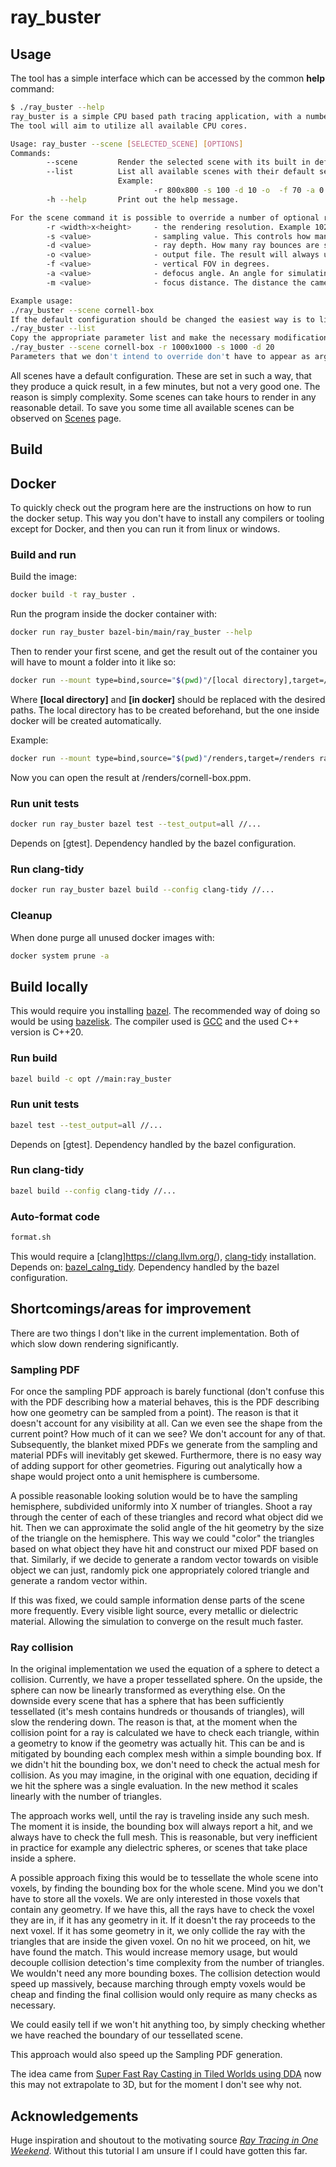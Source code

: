 # ray_buster

## Usage

The tool has a simple interface which can be accessed by the common __help__ command:

```bash
$ ./ray_buster --help
ray_buster is a simple CPU based path tracing application, with a number of built in scenes.
The tool will aim to utilize all available CPU cores.

Usage: ray_buster --scene [SELECTED_SCENE] [OPTIONS]
Commands:
        --scene         Render the selected scene with its built in default configuration.
        --list          List all available scenes with their default settings displayed as ready to paste arguments for quick override.
                        Example:
                                -r 800x800 -s 100 -d 10 -o  -f 70 -a 0 -m 1
        -h --help       Print out the help message.

For the scene command it is possible to override a number of optional rendering settings, which are as follow:
        -r <width>x<height>     - the rendering resolution. Example 1024x768
        -s <value>              - sampling value. This controls how many sub pixel samples to take at each ray bounce.
        -d <value>              - ray depth. How many ray bounces are simulated. After 20, it only gives diminishing returns.
        -o <value>              - output file. The result will always use the PPM image format.
        -f <value>              - vertical FOV in degrees.
        -a <value>              - defocus angle. An angle for simulating camera focusing artifacts. A 0.0 disables the features.
        -m <value>              - focus distance. The distance the camera is focusing at.

Example usage:
./ray_buster --scene cornell-box
If the default configuration should be changed the easiest way is to list it with:
./ray_buster --list
Copy the appropriate parameter list and make the necessary modifications:
./ray_buster --scene cornell-box -r 1000x1000 -s 1000 -d 20
Parameters that we don't intend to override don't have to appear as arguments.
```

All scenes have a default configuration. These are set in such a way, that they produce a quick result, in a few minutes, but not
a very good one. The reason is simply complexity. Some scenes can take hours to render in any reasonable detail. To save you some
time all available scenes can be observed on [Scenes](scenes.md) page.

## Build

## Docker

To quickly check out the program here are the instructions on how to run the docker setup. This way you don't have to install any
compilers or tooling except for Docker, and then you can run it from linux or windows.

### Build and run

Build the image:

```bash
docker build -t ray_buster .
```

Run the program inside the docker container with:

```bash
docker run ray_buster bazel-bin/main/ray_buster --help
```

Then to render your first scene, and get the result out of the container you will have to mount a folder into it like so:

```bash
docker run --mount type=bind,source="$(pwd)"/[local directory],target=/[in docker] ray_buster bazel-bin/main/ray_buster --scene cornell-box -o /[in docker]/cornell-box.ppm
```

Where __[local directory]__ and __[in docker]__ should be replaced with the desired paths. The local directory has to be created
beforehand, but the one inside docker will be created automatically.

Example:

```bash
docker run --mount type=bind,source="$(pwd)"/renders,target=/renders ray_buster bazel-bin/main/ray_buster --scene cornell-box -o /renders/cornell-box.ppm
```

Now you can open the result at /renders/cornell-box.ppm.

### Run unit tests

```bash
docker run ray_buster bazel test --test_output=all //...
```

Depends on [gtest]. Dependency handled by the bazel configuration.

### Run clang-tidy

```bash
docker run ray_buster bazel build --config clang-tidy //...
```

### Cleanup

When done purge all unused docker images with:

```bash
docker system prune -a
```

## Build locally

This would require you installing [bazel](https://bazel.build/). The recommended way of doing so would be using
[bazelisk](https://github.com/bazelbuild/bazelisk).
The compiler used is [GCC](https://gcc.gnu.org/) and the used C++ version is C++20.

### Run build

```bash
bazel build -c opt //main:ray_buster
```

### Run unit tests

```bash
bazel test --test_output=all //...
```

Depends on [gtest]. Dependency handled by the bazel configuration.

### Run clang-tidy

```bash
bazel build --config clang-tidy //...
```

### Auto-format code

```bash
format.sh
```

This would require a [clang]<https://clang.llvm.org/>), [clang-tidy](https://clang.llvm.org/extra/clang-tidy/) installation.
Depends on: [bazel_calng_tidy](https://github.com/erenon/bazel_clang_tidy). Dependency handled by the bazel configuration.

## Shortcomings/areas for improvement

There are two things I don't like in the current implementation. Both of which slow down rendering significantly.

### Sampling PDF

For once the sampling PDF approach is barely functional (don't confuse this with the PDF describing how a material behaves, this is the PDF
describing how one geometry can be sampled from a point). The reason is that it doesn't account for any visibility at all. Can
we even see the shape from the current point? How much of it can we see? We don't account for any of that. Subsequently, the blanket mixed
PDFs we generate from the sampling and material PDFs will inevitably get skewed.
Furthermore, there is no easy way of adding support for other geometries. Figuring out analytically how a shape would project onto a unit
hemisphere is cumbersome.

A possible reasonable looking solution would be to have the sampling hemisphere, subdivided uniformly into X number of triangles. Shoot a
ray through the center of each of these triangles and record what object did we hit. Then we can approximate the solid angle of the hit
geometry by the size of the triangle on the hemisphere. This way we could "color" the triangles based on what object they have hit and
construct our mixed PDF based on that. Similarly, if we decide to generate a random vector towards on visible object we can just, randomly
pick one appropriately colored triangle and generate a random vector within.

If this was fixed, we could sample information dense parts of the scene more frequently. Every visible light source, every metallic or
dielectric material. Allowing the simulation to converge on the result much faster.

### Ray collision

In the original implementation we used the equation of a sphere to detect a collision. Currently, we have a proper tessellated sphere.
On the upside, the sphere can now be linearly transformed as everything else. On the downside every scene that has a sphere that has been
sufficiently tessellated (it's mesh contains hundreds or thousands of triangles), will slow the rendering down. The reason is that, at the
moment when the collision point for a ray is calculated we have to check each triangle, within a geometry to know if the geometry was
actually hit. This can be and is mitigated by bounding each complex mesh within a simple bounding box. If we didn't hit the bounding box,
we don't need to check the actual mesh for collision. As you may imagine, in the original with one equation, deciding if we hit the sphere
was a single evaluation. In the new method it scales linearly with the number of triangles.

The approach works well, until the ray is traveling inside any such mesh. The moment it is inside, the bounding box will always report a
hit, and we always have to check the full mesh. This is reasonable, but very inefficient in practice for example any dielectric spheres, or
scenes that take place inside a sphere.

A possible approach fixing this would be to tessellate the whole scene into voxels, by finding the bounding box for the whole scene. Mind
you we don't have to store all the voxels. We are only
interested in those voxels that contain any geometry. If we have this, all the rays have to check the voxel they are in, if it has any
geometry in it. If it doesn't the ray proceeds to the next voxel. If it has some geometry in it, we only collide the ray with the triangles
that are inside the given voxel. On no hit we proceed, on hit, we have found the match.
This would increase memory usage, but would decouple collision detection's time complexity from the number of triangles. We wouldn't need
any more bounding boxes. The collision detection would speed up massively, because marching through empty voxels would be cheap and finding
the final collision would only require as many checks as necessary.

We could easily tell if we won't hit anything too, by simply checking whether we have reached the boundary of our tessellated
scene.

This approach would also speed up the Sampling PDF generation.

The idea came from [Super Fast Ray Casting in Tiled Worlds using DDA](https://youtu.be/NbSee-XM7WA)
now this may not extrapolate to 3D, but for the moment I don't see why not.

## Acknowledgements

Huge inspiration and shoutout to the motivating source [_Ray Tracing in One Weekend_](https://raytracing.github.io/books/RayTracingInOneWeekend.html). Without this tutorial I am unsure if I could have gotten this far.
